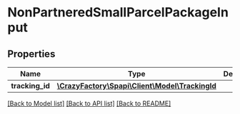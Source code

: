 # NonPartneredSmallParcelPackageInput

## Properties
Name | Type | Description | Notes
------------ | ------------- | ------------- | -------------
**tracking_id** | [**\CrazyFactory\Spapi\Client\Model\TrackingId**](TrackingId.md) |  | 

[[Back to Model list]](../README.md#documentation-for-models) [[Back to API list]](../README.md#documentation-for-api-endpoints) [[Back to README]](../README.md)



